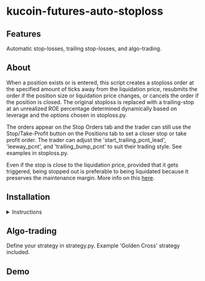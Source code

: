# kucoin-futures-auto-stoploss

## Features

Automatic stop-losses, trailing stop-losses, and algo-trading.

## About

When a position exists or is entered, this script creates a stoploss order at the specified amount of ticks away from the liquidation price, resubmits the order if the position size or liquidation price changes, or cancels the order if the position is closed. The original stoploss is replaced with a trailing-stop at an unrealized ROE percentage determined dynamically based on leverage and the options chosen in stoploss.py.

The orders appear on the Stop Orders tab and the trader can still use the Stop/Take-Profit button on the Positions tab to set a closer stop or take profit order. The trader can adjust the 'start_trailing_pcnt_lead', 'leeway_pcnt', and 'trailing_bump_pcnt' to suit their trading style. See examples in stoploss.py.

Even if the stop is close to the liquidation price, provided that it gets triggered, being stopped out is preferable to being liquidated because it preserves the maintenance margin. More info on this [here](https://medium.com/@Austerity_Sucks/why-you-should-never-use-your-liquidation-price-as-a-stop-loss-on-bitcoin-futures-30655f280ddd).

## Installation

<details>
<summary>Instructions
</summary>

1. Clone the repository:

        git clone https://github.com/duplonicus/kucoin-futures-auto-stoploss.git

2. Install [Python 3.10](https://www.python.org/downloads/release/python-3100/) or set up new virtual environment for 3.10.

3. Install the requirements from a terminal in the repository with pip.

        pip install -r requirements.txt

4. Install [SurrealDB](https://surrealdb.com/) and set respective options in stoploss.py to True to enable additional functionality.

5. Create secret.ini in the root of the repository and add your Kucoin API connection info and Discord webhook URL.

        # Example secret.ini file
        [api]
        key =
        secret =
        passphrase =
        [discord]
        webhook_url =

</details>

## Algo-trading

Define your strategy in strategy.py. Example 'Golden Cross' strategy included.

## Demo

